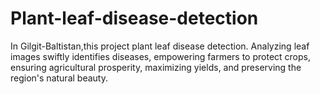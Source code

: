 # Plant-leaf-disease-detection
In Gilgit-Baltistan,this project plant leaf disease detection. Analyzing leaf images swiftly identifies diseases, empowering farmers to protect crops, ensuring agricultural prosperity, maximizing yields, and preserving the region's natural beauty.
